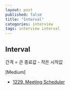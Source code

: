 ```yaml
---
layout: post
published: false
title: "Interval"
categories: interview
tags: interview interval
---
```


## Interval

간격 = 큰 종료값 - 작은 시작값

[Medium]
- [1229. Meeting Scheduler](https://leetcode.com/problems/meeting-scheduler/)